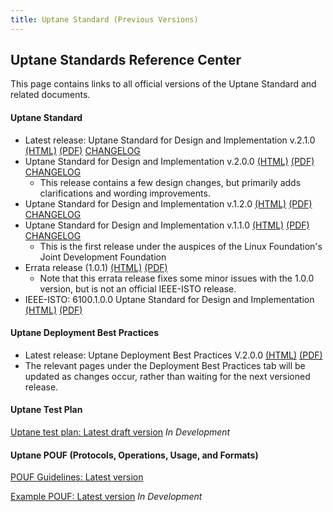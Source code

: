 ```yaml
---
title: Uptane Standard (Previous Versions)
---
```


## **Uptane Standards Reference Center**

This page contains links to all official versions of the Uptane Standard and related documents.

#### **Uptane Standard**

- Latest release: Uptane Standard for Design and Implementation v.2.1.0 [(HTML)](../static/papers/uptane-standard.2.1.0.htm) [(PDF)](/uptane-standard/2.1.0/uptane-standard.pdf) [CHANGELOG](/deployment-considerations/changelog.html#210---2023-06-6)
- Uptane Standard for Design and Implementation v.2.0.0 [(HTML)](papers/uptane-standard.2.0.0.html) [(PDF)](papers/uptane-standard.2.0.0.pdf) [CHANGELOG](/deployment-considerations/changelog.html#200---2022-01-18)
  - This release contains a few design changes, but primarily adds clarifications and wording improvements.
- Uptane Standard for Design and Implementation v.1.2.0 [(HTML)](papers/uptane-standard.1.2.0.html) [(PDF)](papers/uptane-standard.1.2.0.pdf) [CHANGELOG](https://uptane.github.io/deployment-considerations/changelog.html#120---2021-07-16)
- Uptane Standard for Design and Implementation v.1.1.0 [(HTML)](papers/uptane-standard.1.1.0.html) [(PDF)](papers/uptane-standard.1.1.0.pdf) [CHANGELOG](https://uptane.github.io/deployment-considerations/changelog.html#110---2021-01-08)
  - This is the first release under the auspices of the Linux Foundation's Joint Development Foundation
- Errata release (1.0.1) [(HTML)](papers/uptane-standard.1.0.1.html) [(PDF)](papers/uptane-standard.1.0.1.pdf)
  - Note that this errata release fixes some minor issues with the 1.0.0 version, but is not an official IEEE-ISTO release.
- IEEE-ISTO: 6100.1.0.0 Uptane Standard for Design and Implementation [(HTML)](papers/ieee-isto-6100.1.0.0.uptane-standard.html) [(PDF)](papers/ieee-isto-6100.1.0.0.uptane-standard.pdf)

#### **Uptane Deployment Best Practices**

- Latest release: Uptane Deployment Best Practices V.2.0.0 [(HTML)](../static/papers/V2.0.0_uptane_deploy.html) [(PDF)](../static/papers/V2.0.0_uptane_deploy.pdf)
- The relevant pages under the Deployment Best Practices tab will be updated as changes occur, rather than waiting for the next versioned release.

#### **Uptane Test Plan**

[Uptane test plan: Latest draft version](papers/Penetration_Test_Report.pdf)
_In Development_

#### **Uptane POUF (Protocols, Operations, Usage, and Formats)**

[POUF Guidelines: Latest version](https://uptane.github.io/pouf.html)

[Example POUF: Latest version](https://uptane.github.io/reference_pouf.html)
_In Development_
